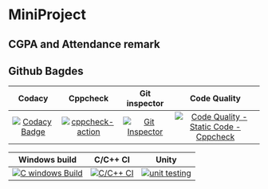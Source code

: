 # MiniProject 
CGPA and Attendance remark
--
Github Bagdes
--
|Codacy|Cppcheck|Git inspector|Code Quality|
|:--:|:--:|:--:|:--:|
|[![Codacy Badge](https://app.codacy.com/project/badge/Grade/5f06332a350e4d62b8fc7388a4543c26)](https://www.codacy.com/gh/Yogendraman/MiniProject/dashboard?utm_source=github.com&amp;utm_medium=referral&amp;utm_content=Yogendraman/MiniProject&amp;utm_campaign=Badge_Grade)|[![cppcheck-action](https://github.com/Yogendraman/MiniProject/actions/workflows/cppcheck.yml/badge.svg)](https://github.com/Yogendraman/MiniProject/actions/workflows/cppcheck.yml)|[![Git Inspector](https://github.com/Yogendraman/MiniProject/actions/workflows/gitinspector.yml/badge.svg)](https://github.com/Yogendraman/MiniProject/actions/workflows/gitinspector.yml)|[![Code Quality - Static Code - Cppcheck](https://github.com/Yogendraman/MiniProject/actions/workflows/code%20q_uality.yml/badge.svg)](https://github.com/Yogendraman/MiniProject/actions/workflows/code%20q_uality.yml)|

|Windows build|C/C++ CI|Unity|
|:--:|:--:|:--:|
|[![C windows Build](https://github.com/Yogendraman/MiniProject/actions/workflows/windows-build.yml/badge.svg)](https://github.com/Yogendraman/MiniProject/actions/workflows/windows-build.yml)|[![C/C++ CI](https://github.com/Yogendraman/MiniProject/actions/workflows/c-build.yml/badge.svg)](https://github.com/Yogendraman/MiniProject/actions/workflows/c-build.yml)|[![unit testing](https://github.com/Yogendraman/MiniProject/actions/workflows/unity.yml/badge.svg)](https://github.com/Yogendraman/MiniProject/actions/workflows/unity.yml)|

